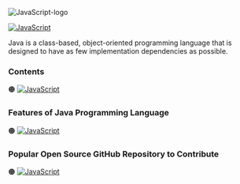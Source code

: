 ![JavaScript-logo]()

[![JavaScript](https://img.shields.io/badge/Java%20Programming-Language-9ead10?style=for-the-badge)]()


Java is a class-based, object-oriented programming language that is designed to have as few implementation dependencies as possible.

### Contents

🟠 [![JavaScript](https://img.shields.io/badge/Introduction%20of-Java%20Programming%20Language-2c93b0?style=flat)]()


### Features of Java Programming Language

🟠 [![JavaScript](https://img.shields.io/badge/Develop-Mobile%20Applications-2c93b0?style=flat)]()

### Popular Open Source GitHub Repository to Contribute

🟠 [![JavaScript](https://img.shields.io/badge/Jenkins-Automation%20Server-2c93b0?style=flat)]()
